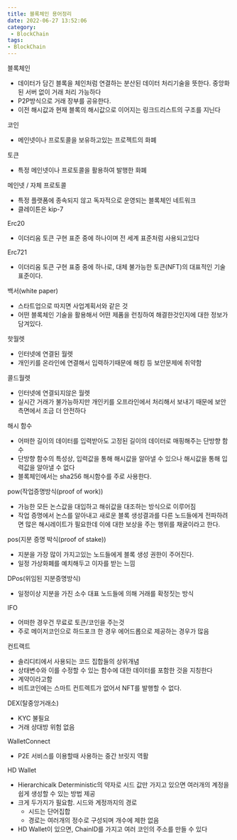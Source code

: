 ```yaml
---
title: 블록체인 용어정리
date: 2022-06-27 13:52:06
category:
 - BlockChain
tags: 
- BlockChain
---
```


블록체인

- 데이터가 담긴 블록을 체인처럼 연결하는 분산된 데이터 처리기술을 뜻한다.
중앙화된 서버 없이 거래 처리 가능하다
- P2P방식으로 거래 장부를 공유한다.
- 이전 해시값과 현재 블록의 해시값으로 이어지는 링크드리스트의 구조를 지닌다


코인
- 메인넷이나 프로토콜을 보유하고있는 프로젝트의 화폐

토큰
- 특정 메인넷이나 프로토콜을 활용하여 발행한 화폐

메인넷 / 자체 프로토콜
- 특정 플랫폼에 종속되지 않고 독자적으로 운영되는 블록체인 네트워크
- 클레이튼은 kip-7

Erc20
- 이더리움 토큰 구현 표준 중에 하나이며 전 세계 표준처럼 사용되고있다

Erc721
- 이더리움 토큰 구현 표중 중에 하나로, 대체 불가능한 토큰(NFT)의 대표적인 기술 표준이다.

백서(white paper)
- 스타트업으로 따지면 사업계획서와 같은 것
- 어떤 블록체인 기술을 활용해서 어떤 제품을 런칭하여 해결한것인지에 대한 정보가 담겨있다.

핫월렛
- 인터넷에 연결된 월렛
- 개인키를 온라인에 연결해서 입력하기때문에 해킹 등 보안문제에 취약함

콜드월렛
- 인터넷에 연결되지않은 월렛
- 실시간 거래가 불가능하지만 개인키를 오프라인에서 처리해서 보내기 때문에 보안측면에서 조금 더 안전하다

해시 함수
- 어떠한 길이의 데이터를 입력받아도 고정된 길이의 데이터로 매핑해주는 단방향 함수
- 단방향 함수의 특성상, 입력값을 통해 해시값을 알아낼 수 있으나 해시값을 통해 입력값을 알아낼 수 없다
- 블록체인에서는 sha256 해시함수를 주로 사용한다.

pow(작업증명방식(proof of work))
- 가능한 모든 논스값을 대입하고 해쉬값을 대조하는 방식으로 이루어짐
- 작업 증명에서 논스를 알아내고 새로운 블록 생성결과를 다른 노드들에게 전파하려면 많은 해시레이트가 필요한데 이에 대한 보상을 주는 행위를 채굴이라고 한다.

pos(지분 증명 박식(proof of stake))
-  지분을 가장 많이 가지고있는 노드들에게 블록 생성 권한이 주어진다.
- 일정 가상화폐를 예치해두고 이자를 받는 느낌

DPos(위임된 지분증명방식)
- 일정이상 지분을 가진 소수 대표 노드들에 의해 거래를 확정짓는 방식

IFO
- 어떠한 경우건 무료로 토큰/코인을 주는것
- 주로 메이저코인으로 하드포크 한 경우 에어드롭으로 제공하는 경우가 많음

컨트랙트
- 솔리디티에서 사용되는 코드 집합들의 상위개념
- 상태변수와 이를 수정할 수 있는 함수에 대한 데이터를 포함한 것을 지칭한다
- 계약이라고함
- 비트코인에는 스마트 컨트렉트가 없어서 NFT를 발행할 수 없다.

DEX(탈중앙거래소)
- KYC 불필요
- 거래 상대방 위험 없음


WalletConnect
- P2E 서비스를 이용할때 사용하는 중간 브릿지 역활

HD Wallet
- Hierarchicalk Deterministic의 약자로 시드 값만 가지고 있으면 여러개의 계정을 쉽게 생성할 수 있는 방법 제공
- 크게 두가지가 필요함. 시드와 계정까지의 경로
    - 시드는 단어집합
    - 경로는 여러개의 정수로 구성되며 개수에 제한 없음
- HD Wallet이 있으면, ChainID를 가지고 여러 코인의 주소를 만들 수 있다
